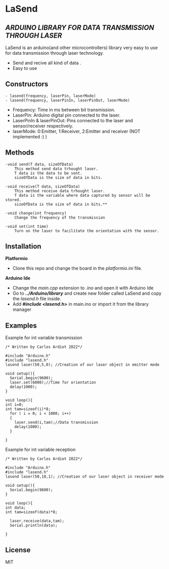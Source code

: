 # LaSend
## _ARDUINO LIBRARY FOR DATA TRANSMISSION THROUGH LASER_



LaSend is an arduino(and other microcontrollers) library very easy to use for data transmission through laser technology. 

- Send and recive all kind of data . 
- Easy to use

## Constructors

    - lasend(frequency, laserPin, laserMode)
    - lasend(frequency, laserPinIn, laserPinOut, laserMode)

- Frequency: Time in ms between bit transmission.
- LaserPin: Arduino digital pin connected to the laser.
- LaserPinIn & laserPinOut: Pins connected to the laser and sensor/receiver respectively.
- laserMode: 0:Emitter, 1:Receiver, 2:Emitter and receiver (NOT implemented :) )


## Methods


    -void send(T data, sizeOfData)
        This method send data trhought laser.
        T data is the data to be sent.
        sizeOfData is the size of data in bits.
        
    -void receive(T data, sizeOfData)
        This method receive data trhought laser.
        T data is the variable where data captured by sensor will be stored.
        sizeOfData is the size of data in bits.**
        
    -void change(int frequency)
        Change the frequency of the transmission
        
    -void set(int time)
        Turn on the laser to facilitate the orientation with the sensor.

## Installation

__Platformio__
- Clone this repo and change the board in the *platformio.ini* file.

__Arduino Ide__
- Change the *main.cpp* extension to *.ino* and open it with Arduino Ide
- Go to ***../Arduino/library*** and create new folder called LaSend and copy the *lasend.h* file inside.
- Add ***#include <lasend.h>*** in main.ino  or import it from the library manager 

## Examples
Example for int variable transmission
```
/* Written by Carlos Ardiot 2022*/

#include "Arduino.h"
#include "lasend.h"
lasend laser(50,5,0); //Creation of our laser object in emitter mode

void setup(){
  Serial.begin(9600);
  laser.set(6000);//Time for orientation
  delay(1000);
}

void loop(){
int i=0;
int tam=sizeof(i)*8;
  for ( i = 0; i < 1000; i++)
  {
    laser.send(i,tam);//Data transmission
    delay(1000);
  }
  
}
``` 

Example for int variable reception
```
/* Written by Carlos Ardiot 2022*/

#include "Arduino.h"
#include "lasend.h"
lasend laser(50,10,1); //Creation of our laser object in receiver mode

void setup(){
  Serial.begin(9600);
}

void loop(){
int data;    
int tam=sizeof(data)*8;

  laser.receive(data,tam);
  Serial.println(data);
  
}
``` 





## License

MIT
